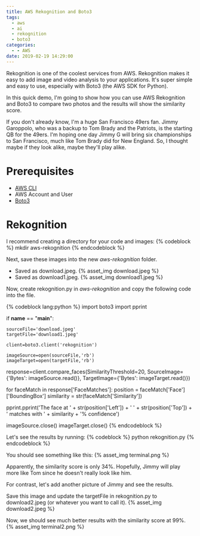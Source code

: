```yaml
---
title: AWS Rekognition and Boto3
tags:
  - aws
  - ai
  - rekognition
  - boto3
categories:
  - - AWS
date: 2019-02-19 14:29:00
---
```


Rekognition is one of the coolest services from AWS. Rekognition makes it easy to add image and video analysis to your applications. It's super simple and easy to use, especially with Boto3 (the AWS SDK for Python). 

In this quick demo, I'm going to show how you can use AWS Rekognition and Boto3 to compare two photos and the results will show the similarity score.

If you don't already know, I'm a huge San Francisco 49ers fan. Jimmy Garoppolo, who was a backup to Tom Brady and the Patriots, is the starting QB for the 49ers. I'm hoping one day Jimmy G will bring six championships to San Francisco, much like Tom Brady did for New England. So, I thought maybe if they look alike, maybe they'll play alike. 

# Prerequisites
- [AWS CLI](https://docs.aws.amazon.com/cli/latest/userguide/cli-chap-install.html)
- AWS Account and User
- [Boto3](https://pypi.org/project/boto3/)

# Rekognition
I recommend creating a directory for your code and images:
{% codeblock %}
mkdir aws-rekognition
{% endcodeblock %}

Next, save these images into the new *aws-rekognition* folder.
- Saved as download.jpeg.
{% asset_img download.jpeg %}
- Saved as download1.jpeg.
{% asset_img download1.jpeg %}

Now, create rekognition.py in *aws-rekognition* and copy the following code into the file.

{% codeblock lang:python %}
import boto3
import pprint
 
if __name__ == "__main__":
 
    sourceFile='download.jpeg'
    targetFile='download1.jpeg'
 
    client=boto3.client('rekognition')
 
    imageSource=open(sourceFile,'rb')
    imageTarget=open(targetFile,'rb')
 
response=client.compare_faces(SimilarityThreshold=20,
                        SourceImage={'Bytes': imageSource.read()},
                        TargetImage={'Bytes': imageTarget.read()})
 
for faceMatch in response['FaceMatches']:
    position = faceMatch['Face']['BoundingBox']
    similarity = str(faceMatch['Similarity'])

pprint.pprint('The face at ' +
        str(position['Left']) + ' ' +
        str(position['Top']) +
        ' matches with ' + similarity + '% confidence')
 
imageSource.close()
imageTarget.close()
{% endcodeblock %}

Let's see the results by running:
{% codeblock %}
python rekognition.py
{% endcodeblock %}

You should see something like this:
{% asset_img terminal.png %}

Apparently, the similarity score is only 34%. Hopefully, Jimmy will play more like Tom since he doesn't really look like him.

For contrast, let's add another picture of Jimmy and see the results.

Save this image and update the targetFile in rekognition.py to download2.jpeg (or whatever you want to call it).
{% asset_img download2.jpeg %}

Now, we should see much better results with the similarity score at 99%.
{% asset_img terminal2.png %}